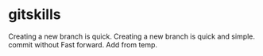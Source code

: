 # gitskills
Creating a new branch is quick.
Creating a new branch is quick and simple.
commit without Fast forward.
Add from temp.
